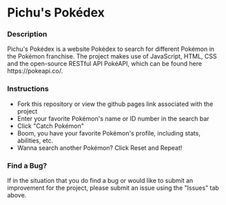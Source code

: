 <h1>Pichu's Pokédex</h1>

<h3>Description</h3>
Pichu's Pokédex is a website Pokédex to search for different Pokémon in the Pokémon franchise.  The project makes use of JavaScript, HTML, CSS and the open-source RESTful API PokéAPI, which can be found here https://pokeapi.co/.

<h3> Instructions </h3>

- Fork this repository or view the github pages link associated with the project
- Enter your favorite Pokémon's name or ID number in the search bar
- Click "Catch Pokémon"
- Boom, you have your favorite Pokémon's profile, including stats, abilities, etc.
- Wanna search another Pokémon?  Click Reset and Repeat!

<h3> Find a Bug? </h3>
If in the situation that you do find a bug or would like to submit an improvement for the project, please submit an issue using the "Issues" tab above.



